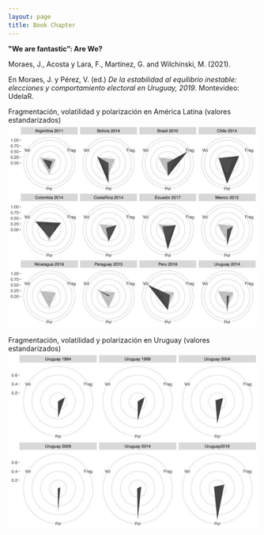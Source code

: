 ```yaml
---
layout: page
title: Book Chapter
---
```


**‟We are fantastic”: Are We?**

Moraes, J., Acosta y Lara, F., Martínez, G. and Wilchinski, M. (2021).

En Moraes, J. y Pérez, V. (ed.) *De la estabilidad al equilibrio inestable: elecciones y comportamiento electoral en Uruguay, 2019*. Montevideo: UdelaR.

Fragmentación, volatilidad y polarización en América Latina (valores estandarizados)
![](https://github.com/MarceloWilchinski/marcelowilchinski.github.io/blob/master/images/fantastic1.jpg?raw=true)

Fragmentación, volatilidad y polarización en Uruguay (valores estandarizados)
![](https://github.com/MarceloWilchinski/marcelowilchinski.github.io/blob/master/images/fantastic2.jpg?raw=true)
